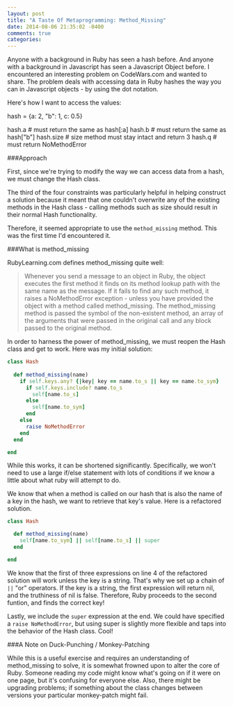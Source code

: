 ```yaml
---
layout: post
title: "A Taste Of Metaprogramming: Method_Missing"
date: 2014-08-06 21:35:02 -0400
comments: true
categories: 
---
```


Anyone with a background in Ruby has seen a hash before. And anyone with a background in Javascript has seen a Javascript Object before. I encountered an interesting problem on CodeWars.com and wanted to share. The problem deals with accessing data in Ruby hashes the way you can in Javascript objects - by using the dot notation.

<!--More-->

Here's how I want to access the values:

hash = {a: 2, "b": 1, c: 0.5}

hash.a # must return the same as hash[:a]
hash.b # must return the same as hash["b"]
hash.size # size method must stay intact and return 3
hash.q # must return NoMethodError

###Approach

First, since we're trying to modify the way we can access data from a hash, we must change the Hash class.

The third of the four constraints was particularly helpful in helping construct a solution because it meant that one couldn't overwrite any of the existing methods in the Hash class - calling methods such as size should result in their normal Hash functionality.

Therefore, it seemed appropriate to use the `method_missing` method. This was the first time I'd encountered it.

###What is method_missing

RubyLearning.com defines method_missing quite well:

>Whenever you send a message to an object in Ruby, the object executes the first method it finds on its method lookup path with the same name as the message. If it fails to find any such method, it raises a NoMethodError exception - unless you have provided the object with a method called method_missing. The method_missing method is passed the symbol of the non-existent method, an array of the arguments that were passed in the original call and any block passed to the original method.

In order to harness the power of method_missing, we must reopen the Hash class and get to work. Here was my initial solution:

```ruby
class Hash
  
  def method_missing(name)
    if self.keys.any? {|key| key == name.to_s || key == name.to_sym}
      if self.keys.include? name.to_s
        self[name.to_s]
      else
        self[name.to_sym]
      end
    else
      raise NoMethodError
    end
  end

end
```
While this works, it can be shortened significantly. Specifically, we won't need to use a large if/else statement with lots of conditions if we know a little about what ruby will attempt to do.

We know that when a method is called on our hash that is also the name of a key in the hash, we want to retrieve that key's value. Here is a refactored solution.

```ruby
class Hash

  def method_missing(name)
    self[name.to_sym] || self[name.to_s] || super
  end

end
```

We know that the first of three expressions on line 4 of the refactored solution will work unless the key is a string. That's why we set up a chain of `||` "or" operators. If the key is a string, the first expression will return nil, and the truthiness of nil is false. Therefore, Ruby proceeds to the second funtion, and finds the correct key!

Lastly, we include the `super` expression at the end. We could have specified a `raise NoMethodError`, but using super is slightly more flexible and taps into the behavior of the Hash class. Cool!

###A Note on Duck-Punching / Monkey-Patching

While this is a useful exercise and requires an understanding of method_missing to solve, it is somewhat frowned upon to alter the core of Ruby. Someone reading my code might know what's going on if it were on one page, but it's confusing for everyone else. Also, there might be upgrading problems; if something about the class changes between versions your particular monkey-patch might fail. 


